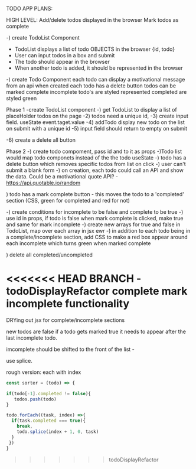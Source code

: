 TODO APP PLANS:

HIGH LEVEL:
Add/delete todos displayed in the browser
Mark todos as complete

-) create TodoList Component
- TodoList displays a list of todo OBJECTS in the browser {id, todo}
- User can input todos in a box and submit
- The todo should appear in the browser
- When another todo is added, it should be represented in the browser

-) create Todo Component
each todo can display a motivational message from an api when created
each todo has a delete button 
todos can be marked complete
incomplete todo's are styled represented
completed are styled green

Phase 1 
-create TodoList component
-) get TodoList to display a list of placeHolder todos on the page
-2) todos need a unique id, 
-3) create input field. useState event.taget.value 
-4) addTodo display new todo on the list on submit with a unique id
-5) input field should return to empty on submit

-6) create a delete all button


Phase 2
-) create todo compoment, pass id and to it as props
-)Todo list would map todo componets instead of the the todo useState
-) todo has a delete button which removes specific todos from list on click
-) user can't submit a blank form
-) on creation, each todo could call an API and show the data. Could be a motivational quote API? - https://api.quotable.io/random

) todo has a mark complete button - this moves the todo to a 'completed' section (CSS, green for completed and red for not)

-) create conditions for incomplete to be false and complete to be true
-) use id in props, if todo is false when mark complete is clicked, make true and same
for mark incomplete 
-) create new arrays for true and false in TodoList, map over each array in jsx
ewr
-) in addition to each todo being in a complete/incomplete section, add CSS to make a red box appear around each incomplete which turns green when marked complete

) delete all completed/uncompleted


<<<<<<< HEAD
BRANCH - todoDisplayRefactor
complete mark incomplete functionality
=======
DRYing out jsx for complete/incomplete sections

new todos are false
if a todo gets marked true it needs to appear after the last incomplete todo.

imcomplete should be shifted to the front of the list -

use splice.

rough version:
each with index
```JavaScript
const sorter = (todo) => {

if(todo[-1].completed != false){
   todos.push(todo)
}

todo.forEach((task, index) =>{
  if(task.completed === true){
    break,
    todo.splice(index + 1, 0, task)
  }
 })
}


```






>>>>>>> todoDisplayRefactor
